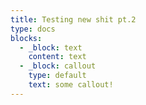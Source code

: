 ```yaml
---
title: Testing new shit pt.2
type: docs
blocks:
  - _block: text
    content: text
  - _block: callout
    type: default
    text: some callout!
---
```

